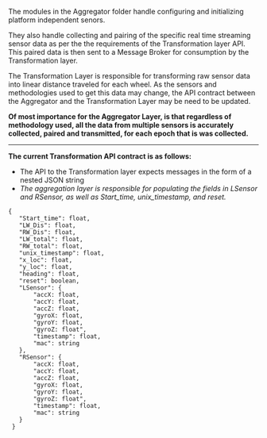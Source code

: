 The modules in the Aggregator folder handle configuring and initializing platform independent senors.  

They also handle collecting and pairing of the specific real time streaming sensor data as per the the requirements of the Transformation layer API.  
This paired data is then sent to a Message Broker for consumption by the Transformation layer.  

The Transformation Layer is responsible for transforming raw sensor data into linear distance traveled for each wheel. As the sensors and methodologies used to get this data may change, the API contract between the Aggregator and the Transformation Layer may be need to be updated.  

**Of most importance for the Aggregator Layer, is that regardless of methodology used, all the data from multiple sensors is accurately collected, paired and transmitted, for each epoch that is was collected.**

-----  

**The current Transformation API contract is as follows:**

- The API to the Transformation layer expects messages in the form of a nested JSON string
- *The aggregation layer is responsible for populating the fields in LSensor and RSensor, as well as Start_time, unix_timestamp, and reset.*  
```
{
   "Start_time": float, 
   "LW_Dis": float,
   "RW_Dis": float,
   "LW_total": float,
   "RW_total": float,
   "unix_timestamp": float,
   "x_loc": float,
   "y_loc": float,
   "heading": float,
   "reset": boolean,
   "LSensor": {
       "accX: float,
       "accY: float,
       "accZ: float,
       "gyroX: float,
       "gyroY: float,
       "gyroZ: float",
       "timestamp": float,
       "mac": string
   }, 
   "RSensor": {
       "accX: float,
       "accY: float,
       "accZ: float,
       "gyroX: float,
       "gyroY: float,
       "gyroZ: float",
       "timestamp": float,
       "mac": string
   }
 }
```
